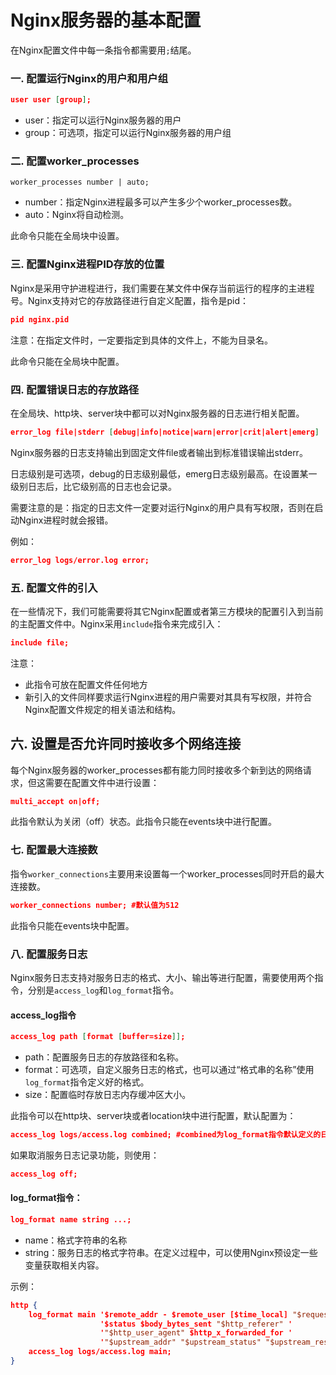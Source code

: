 # Nginx服务器的基本配置

在Nginx配置文件中每一条指令都需要用`;`结尾。

### 一. 配置运行Nginx的用户和用户组

```json
user user [group];
```

- user：指定可以运行Nginx服务器的用户
- group：可选项，指定可以运行Nginx服务器的用户组



### 二. 配置worker_processes

```shell
worker_processes number | auto;
```

- number：指定Nginx进程最多可以产生多少个worker_processes数。
- auto：Nginx将自动检测。

此命令只能在全局块中设置。



### 三. 配置Nginx进程PID存放的位置

Nginx是采用守护进程进行，我们需要在某文件中保存当前运行的程序的主进程号。Nginx支持对它的存放路径进行自定义配置，指令是pid：

```json
pid nginx.pid
```

注意：在指定文件时，一定要指定到具体的文件上，不能为目录名。

此命令只能在全局块中配置。



### 四. 配置错误日志的存放路径

在全局块、http块、server块中都可以对Nginx服务器的日志进行相关配置。

```json
error_log file|stderr [debug|info|notice|warn|error|crit|alert|emerg]
```

Nginx服务器的日志支持输出到固定文件file或者输出到标准错误输出stderr。

日志级别是可选项，debug的日志级别最低，emerg日志级别最高。在设置某一级别日志后，比它级别高的日志也会记录。

需要注意的是：指定的日志文件一定要对运行Nginx的用户具有写权限，否则在启动Nginx进程时就会报错。

例如：

```json
error_log logs/error.log error;
```



### 五. 配置文件的引入

在一些情况下，我们可能需要将其它Nginx配置或者第三方模块的配置引入到当前的主配置文件中。Nginx采用`include`指令来完成引入：

```json
include file;
```

注意：

- 此指令可放在配置文件任何地方
- 新引入的文件同样要求运行Nginx进程的用户需要对其具有写权限，并符合Nginx配置文件规定的相关语法和结构。



## 六. 设置是否允许同时接收多个网络连接

每个Nginx服务器的worker_processes都有能力同时接收多个新到达的网络请求，但这需要在配置文件中进行设置：

```json
multi_accept on|off;
```

此指令默认为关闭（off）状态。此指令只能在events块中进行配置。



### 七. 配置最大连接数

指令`worker_connections`主要用来设置每一个worker_processes同时开启的最大连接数。

```json
worker_connections number; #默认值为512
```

此指令只能在events块中配置。



### 八. 配置服务日志

Nginx服务日志支持对服务日志的格式、大小、输出等进行配置，需要使用两个指令，分别是`access_log`和`log_format`指令。

#### access_log指令

```json
access_log path [format [buffer=size]];
```

- path：配置服务日志的存放路径和名称。
- format：可选项，自定义服务日志的格式，也可以通过“格式串的名称”使用`log_format`指令定义好的格式。
- size：配置临时存放日志内存缓冲区大小。

此指令可以在http块、server块或者location块中进行配置，默认配置为：

```json
access_log logs/access.log combined; #combined为log_format指令默认定义的日志格式字符串名称
```

如果取消服务日志记录功能，则使用：

```json
access_log off;
```

#### log_format指令：

```json
log_format name string ...;
```

- name：格式字符串的名称
- string：服务日志的格式字符串。在定义过程中，可以使用Nginx预设定一些变量获取相关内容。

示例：

```json
http {
	log_format main '$remote_addr - $remote_user [$time_local] "$request" '
	        		'$status $body_bytes_sent "$http_referer" '
	        		'"$http_user_agent" $http_x_forwarded_for '
	 				'"$upstream_addr" "$upstream_status" "$upstream_response_time" "$request_time"'；
	access_log logs/access.log main;
}
```



